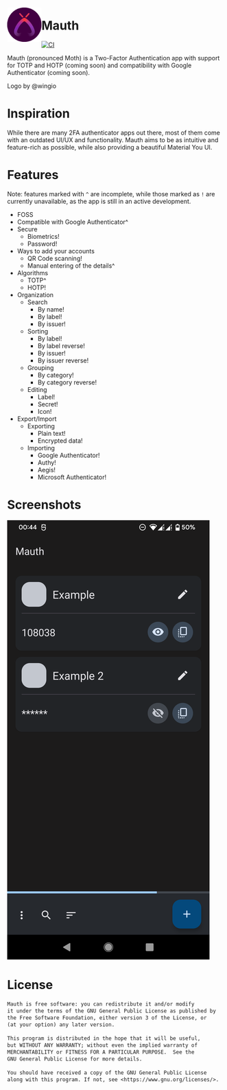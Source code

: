<img align="left" width="80" height="80" src="github/mauth.png"
alt="App icon">

# Mauth

[![CI](https://img.shields.io/github/workflow/status/X1nto/Mauth/build/master)](https://github.com/X1nto/Mauth/actions/workflows/build.yaml?query=branch%3Amaster)

Mauth (pronounced Moth) is a Two-Factor Authentication app with support for TOTP and HOTP (coming soon) and compatibility with Google Authenticator (coming soon).

Logo by @wingio

# Inspiration
While there are many 2FA authenticator apps out there, most of them come with an outdated UI/UX and functionality. Mauth aims to be as intuitive and feature-rich as possible, while also providing a beautiful Material You UI.

# Features
Note: features marked with `^` are incomplete, while those marked as `!` are currently unavailable, as the app is still in an active development.

- FOSS
- Compatible with Google Authenticator^
- Secure
    - Biometrics!
    - Password!
- Ways to add your accounts
    - QR Code scanning!
    - Manual entering of the details^
- Algorithms
    - TOTP^
    - HOTP!
- Organization
    - Search
        - By name!
        - By label!
        - By issuer!
    - Sorting
        - By label!
        - By label reverse!
        - By issuer!
        - By issuer reverse!
    - Grouping
        - By category!
        - By category reverse!
    - Editing
       - Label!
       - Secret!
       - Icon!
- Export/Import
    - Exporting
        - Plain text!
        - Encrypted data!
    - Importing
        - Google Authenticator!
        - Authy!
        - Aegis!
        - Microsoft Authenticator!

# Screenshots
![Screenshot 1](github/screenshot_1.png)

# License
```
Mauth is free software: you can redistribute it and/or modify
it under the terms of the GNU General Public License as published by
the Free Software Foundation, either version 3 of the License, or
(at your option) any later version.

This program is distributed in the hope that it will be useful,
but WITHOUT ANY WARRANTY; without even the implied warranty of
MERCHANTABILITY or FITNESS FOR A PARTICULAR PURPOSE.  See the
GNU General Public License for more details.

You should have received a copy of the GNU General Public License
along with this program. If not, see <https://www.gnu.org/licenses/>.
```